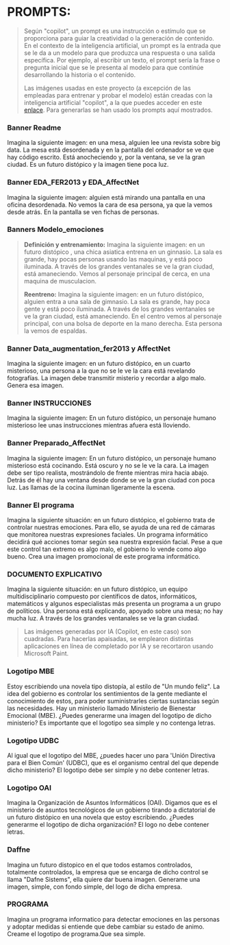 # **PROMPTS:**  
> Según "copilot", un prompt es una instrucción o estímulo que se proporciona para guiar la creatividad o la generación de contenido. En el contexto de la inteligencia artificial, un prompt es la entrada que se le da a un modelo para que produzca una respuesta o una salida específica. Por ejemplo, al escribir un texto, el prompt sería la frase o pregunta inicial que se le presenta al modelo para que continúe desarrollando la historia o el contenido.  
>  
>Las imágenes usadas en este proyecto (a excepción de las empleadas para entrenar y probar el modelo) están creadas con la inteligencia artificial "copilot", a la que puedes acceder en este [enlace](https://copilot.microsoft.com/). Para generarlas se han usado los prompts aquí mostrados.


### Banner Readme
Imagina la siguiente imagen: en una mesa, alguien lee una revista sobre big data. La mesa está desordenada y en la pantalla del ordenador se ve que hay código escrito. Está anocheciendo y, por la ventana, se ve la gran ciudad. Es un futuro distópico y la imagen tiene poca luz.

### Banner EDA_FER2013 y EDA_AffectNet
Imagina la siguiente imagen: alguien está mirando una pantalla en una oficina desordenada. No vemos la cara de esa persona, ya que la vemos desde atrás. En la pantalla se ven fichas de personas.  

### Banners  Modelo_emociones
>**Definición y entrenamiento:** Imagina la siguiente imagen: en un futuro distópico , una chica asiatica entrena en un ginnasio. La sala es grande, hay pocas personas usando las maquinas, y está poco iluminada. A través de los grandes ventanales se ve la gran ciudad, está amaneciendo. Vemos al personaje principal de cerca, en una maquina de musculacion.
>  
>**Reentreno:** Imagina la siguiente imagen: en un futuro distópico, alguien entra a una sala de gimnasio. La sala es grande, hay poca gente y está poco iluminada. A través de los grandes ventanales se ve la gran ciudad, está amaneciendo. En el centro vemos al personaje principal, con una bolsa de deporte en la mano derecha. Esta persona la vemos de espaldas.

### Banner Data_augmentation_fer2013 y AffectNet
Imagina la siguiente imagen: en un futuro distópico, en un cuarto misterioso, una persona a la que no se le ve la cara está revelando fotografías. La imagen debe transmitir misterio y recordar a algo malo. Genera esa imagen.  
    
### Banner INSTRUCCIONES  
Imagina la siguiente imagen: En un futuro distópico, un personaje humano misterioso lee unas instrucciones mientras afuera está lloviendo.
    
### Banner Preparado_AffectNet  
Imagina la siguiente imagen: En un futuro distópico, un personaje humano misterioso está cocinando. Está oscuro y no se le ve la cara. La imagen debe ser tipo realista, mostrándolo de frente mientras mira hacia abajo. Detrás de él hay una ventana desde donde se ve la gran ciudad con poca luz. Las llamas de la cocina iluminan ligeramente la escena.  
  
### Banner El programa
Imagina la siguiente situación: en un futuro distópico, el gobierno trata de controlar nuestras emociones. Para ello, se ayuda de una red de cámaras que monitorea nuestras expresiones faciales. Un programa informático decidirá qué acciones tomar según sea nuestra expresión facial. Pese a que este control tan extremo es algo malo, el gobierno lo vende como algo bueno. Crea una imagen promocional de este programa informático.
  

### DOCUMENTO EXPLICATIVO 
Imagina la siguiente situación: en un futuro distópico, un equipo multidisciplinario compuesto por científicos de datos, informáticos, matemáticos y algunos especialistas más presenta un programa a un grupo de políticos. Una persona está explicando, apoyado sobre una mesa; no hay mucha luz. A través de los grandes ventanales se ve la gran ciudad.

>Las imágenes generadas por IA (Copilot, en este caso) son cuadradas. Para hacerlas apaisadas, se emplearon distintas aplicaciones en línea de completado por IA y se recortaron usando Microsoft Paint.

### Logotipo MBE
Estoy escribiendo una novela tipo distopía, al estilo de "Un mundo feliz". La idea del gobierno es controlar los sentimientos de la gente mediante el conocimiento de estos, para poder suministrarles ciertas sustancias según las necesidades. Hay un ministerio llamado Ministerio de Bienestar Emocional (MBE). ¿Puedes generarme una imagen del logotipo de dicho ministerio? Es importante que el logotipo sea simple y no contenga letras.

### Logotipo UDBC
Al igual que el logotipo del MBE, ¿puedes hacer uno para 'Unión Directiva para el Bien Común' (UDBC), que es el organismo central del que depende dicho ministerio? El logotipo debe ser simple y no debe contener letras.

### Logotipo OAI
Imagina la Organización de Asuntos Informáticos (OAI). Digamos que es el ministerio de asuntos tecnológicos de un gobierno tirando a dictatorial de un futuro distópico en una novela que estoy escribiendo. ¿Puedes generarme el logotipo de dicha organización? El logo no debe contener letras.  

### Daffne 
Imagina un futuro distopico en el que todos estamos controlados, totalmente controlados, la empresa que se encarga de dicho control se  llama "Dafne Sistems", ella quiere dar buena imagen. Generame una imagen, simple, con fondo simple, del logo de dicha empresa. 

### PROGRAMA
Imagina un programa informatico para detectar emociones en las personas y adoptar medidas si entiende que debe cambiar su estado de animo. Creame el logotipo de programa.Que sea simple.
